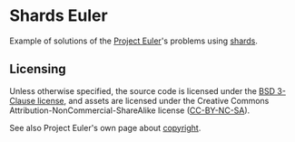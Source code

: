 # Shards Euler

Example of solutions of the [Project Euler](https://projecteuler.net)'s problems using [shards](https://github.com/fragcolor-xyz/shards).

## Licensing

Unless otherwise specified, the source code is licensed under the [BSD 3-Clause license](./LICENSE), and assets are licensed under the Creative Commons Attribution-NonCommercial-ShareAlike license ([CC-BY-NC-SA](https://creativecommons.org/licenses/by-nc-sa/4.0/)).

See also Project Euler's own page about [copyright](https://projecteuler.net/copyright).

